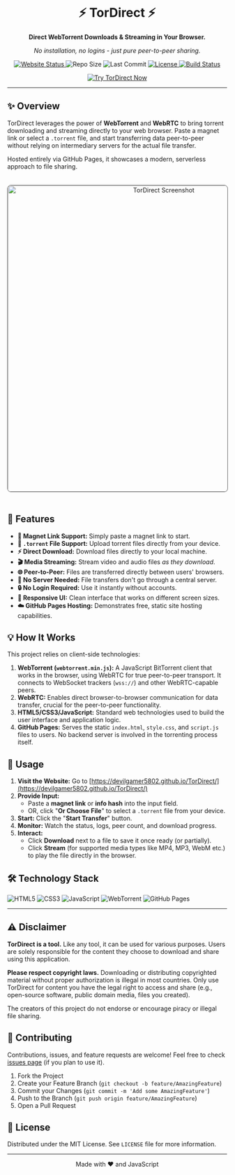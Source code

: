 <div align="center">

  <!-- Optional: Replace with your own logo/banner image -->
  <!-- <img src="path/to/your/banner.png" alt="TorDirect Banner" width="800"/> -->
  
  <h1>⚡ TorDirect ⚡</h1>
  
  <p><strong>Direct WebTorrent Downloads & Streaming in Your Browser.</strong></p>
  <p><em>No installation, no logins - just pure peer-to-peer sharing.</em></p>

  <!-- Badges -->
  <p>
    <a href="https://devilgamer5802.github.io/TorDirect/">
      <img src="https://img.shields.io/badge/Website-Live-brightgreen?style=for-the-badge&logo=githubpages" alt="Website Status">
    </a>
    <img src="https://img.shields.io/github/repo-size/DevilGamer5802/TorDirect?style=for-the-badge&color=blueviolet" alt="Repo Size">
    <img src="https://img.shields.io/github/last-commit/DevilGamer5802/TorDirect?style=for-the-badge&color=yellow" alt="Last Commit">
    <a href="LICENSE">
    <img src="https://img.shields.io/badge/License-MIT-informational?style=for-the-badge" alt="License">
    </a> 
    <a href="https://github.com/DevilGamer5802/TorDirect/actions">
    <img src="https://img.shields.io/github/actions/workflow/status/DevilGamer5802/TorDirect/static.yml?style=for-the-badge" alt="Build Status">
    </a>
  </p>
  <a href="https://devilgamer5802.github.io/TorDirect/" target="_blank">
    <img src="https://img.shields.io/badge/►_TRY_IT_NOW-Click_Here-ff69b4?style=for-the-badge&logo=firefoxbrowser" alt="Try TorDirect Now">
  </a>
  
</div>

---

## ✨ Overview

TorDirect leverages the power of **WebTorrent** and **WebRTC** to bring torrent downloading and streaming directly to your web browser. Paste a magnet link or select a `.torrent` file, and start transferring data peer-to-peer without relying on intermediary servers for the actual file transfer.

Hosted entirely via GitHub Pages, it showcases a modern, serverless approach to file sharing.

<div align="center">
  
  <!-- *** Add a Screenshot or GIF Here! *** -->
  <!-- Replace the src with the path to your screenshot/gif in the repo -->
  <img src="<!-- path/to/your/screenshot.png -->" alt="TorDirect Screenshot" width="700" style="border-radius: 8px; margin-top: 20px; margin-bottom: 20px; border: 1px solid #555;"/>
  
</div>

## 🚀 Features

*   **🔗 Magnet Link Support:** Simply paste a magnet link to start.
*   **📁 `.torrent` File Support:** Upload torrent files directly from your device.
*   **⚡ Direct Download:** Download files directly to your local machine.
*   **🎬 Media Streaming:** Stream video and audio files *as they download*.
*   **🌐 Peer-to-Peer:** Files are transferred directly between users' browsers.
*   **🚫 No Server Needed:** File transfers don't go through a central server.
*   **🔒 No Login Required:** Use it instantly without accounts.
*   **📱 Responsive UI:** Clean interface that works on different screen sizes.
*   **☁️ GitHub Pages Hosting:** Demonstrates free, static site hosting capabilities.

## 💡 How It Works

This project relies on client-side technologies:

1.  **WebTorrent (`webtorrent.min.js`):** A JavaScript BitTorrent client that works in the browser, using WebRTC for true peer-to-peer transport. It connects to WebSocket trackers (`wss://`) and other WebRTC-capable peers.
2.  **WebRTC:** Enables direct browser-to-browser communication for data transfer, crucial for the peer-to-peer functionality.
3.  **HTML5/CSS3/JavaScript:** Standard web technologies used to build the user interface and application logic.
4.  **GitHub Pages:** Serves the static `index.html`, `style.css`, and `script.js` files to users. No backend server is involved in the torrenting process itself.

## 🔧 Usage

1.  **Visit the Website:** Go to [https://devilgamer5802.github.io/TorDirect/](https://devilgamer5802.github.io/TorDirect/)
2.  **Provide Input:**
    *   Paste a **magnet link** or **info hash** into the input field.
    *   OR, click "**Or Choose File**" to select a `.torrent` file from your device.
3.  **Start:** Click the "**Start Transfer**" button.
4.  **Monitor:** Watch the status, logs, peer count, and download progress.
5.  **Interact:**
    *   Click **Download** next to a file to save it once ready (or partially).
    *   Click **Stream** (for supported media types like MP4, MP3, WebM etc.) to play the file directly in the browser.

## 🛠️ Technology Stack

![HTML5](https://img.shields.io/badge/HTML5-%23E34F26.svg?style=for-the-badge&logo=html5&logoColor=white)
![CSS3](https://img.shields.io/badge/CSS3-%231572B6.svg?style=for-the-badge&logo=css3&logoColor=white)
![JavaScript](https://img.shields.io/badge/JavaScript-%23F7DF1E.svg?style=for-the-badge&logo=javascript&logoColor=black)
![WebTorrent](https://img.shields.io/badge/WebTorrent-%23764ABC.svg?style=for-the-badge&logo=webtorrent&logoColor=white) <!-- Adjust color/logo if needed -->
![GitHub Pages](https://img.shields.io/badge/GitHub%20Pages-%23121011.svg?style=for-the-badge&logo=github&logoColor=white)

---

## ⚠️ Disclaimer

**TorDirect is a tool.** Like any tool, it can be used for various purposes. Users are solely responsible for the content they choose to download and share using this application.

**Please respect copyright laws.** Downloading or distributing copyrighted material without proper authorization is illegal in most countries. Only use TorDirect for content you have the legal right to access and share (e.g., open-source software, public domain media, files you created).

The creators of this project do not endorse or encourage piracy or illegal file sharing.

## 🤝 Contributing

Contributions, issues, and feature requests are welcome! Feel free to check [issues page](https://github.com/DevilGamer5802/TorDirect/issues) (if you plan to use it).

1.  Fork the Project
2.  Create your Feature Branch (`git checkout -b feature/AmazingFeature`)
3.  Commit your Changes (`git commit -m 'Add some AmazingFeature'`)
4.  Push to the Branch (`git push origin feature/AmazingFeature`)
5.  Open a Pull Request

## 📄 License

Distributed under the MIT License. See `LICENSE` file for more information. 


---

<div align="center">
  <p>Made with ❤️ and JavaScript</p>
</div>
